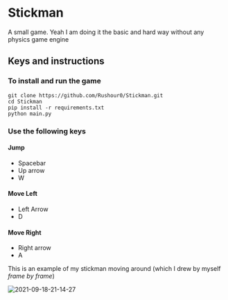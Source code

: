 # Stickman
A small game. Yeah I am doing it the basic and hard way without any physics game engine


## Keys and instructions

### To install and run the game

```
git clone https://github.com/Rushour0/Stickman.git
cd Stickman
pip install -r requirements.txt
python main.py
```

### Use the following keys

#### Jump
  - Spacebar
  - Up arrow
  - W


#### Move Left
  - Left Arrow
  - D

#### Move Right
  - Right arrow
  - A


This is an example of my stickman moving around (which I drew by myself *frame by frame*)

![2021-09-18-21-14-27](https://user-images.githubusercontent.com/72869428/133894616-2cc70ca2-ee22-4de9-ba70-3638ce67178e.gif)
